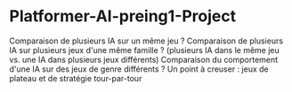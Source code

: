 # Platformer-AI-preing1-Project

Comparaison de plusieurs IA sur un même jeu ?
Comparaison de plusieurs IA sur plusieurs jeux d'une même famille ?
(plusieurs IA dans le même jeu vs. une IA dans plusieurs jeux différents) 
Comparaison du comportement d'une IA sur des jeux de genre différents ?
Un point à creuser : jeux de plateau et de stratégie tour-par-tour
